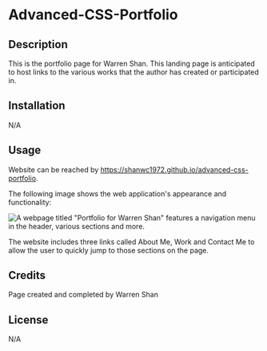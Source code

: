 # Advanced-CSS-Portfolio

## Description

This is the portfolio page for Warren Shan. This landing page is anticipated to host links to the various works that the author has created or participated in.  


## Installation

N/A

## Usage

Website can be reached by https://shanwc1972.github.io/advanced-css-portfolio.

The following image shows the web application's appearance and functionality:


![A webpage titled "Portfolio for Warren Shan" features a navigation menu in the header, various sections and more.](https://https://shanwc1972.github.io/advanced-css-portfolio/assets/images/Advanced-CSS-Portfolio-Screenshot.png)

The website includes three links called About Me, Work and Contact Me to allow the user to quickly jump to those sections on the page. 

## Credits

Page created and completed by Warren Shan

## License

N/A
